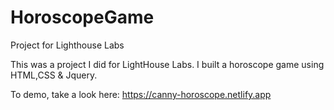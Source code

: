 # HoroscopeGame
Project for Lighthouse Labs

This was a project I did for LightHouse Labs. I built a horoscope game using HTML,CSS & Jquery.

To demo, take a look here: https://canny-horoscope.netlify.app
